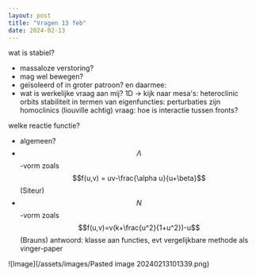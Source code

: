 ```yaml
---
layout: post
title: "Vragen 13 feb"
date: 2024-02-13
---
```

<style>
.math-container {
    max-width: 100%; /* Set a maximum width to prevent it from expanding the page */
    overflow-x: auto; /* Enable horizontal scrolling */
    white-space: nowrap; /* Prevent the text from wrapping */
}
</style>
wat is stabiel?
- massaloze verstoring?
- mag wel bewegen?
- geïsoleerd of in groter patroon?
en daarmee:
- wat is werkelijke vraag aan mij?
1D -> kijk naar mesa's: heteroclinic orbits
stabiliteit in termen van eigenfuncties: perturbaties zijn homoclinics (liouville achtig)
vraag: hoe is interactie tussen fronts? 

welke reactie functie? 
- algemeen?
- $$\Lambda$$-vorm zoals $$f(u,v) = uv-\frac{\alpha u}{u+\beta}$$ (Siteur)
- $$N$$-vorm zoals $$f(u,v)=v(k+\frac{u^2}{1+u^2})-u$$ (Brauns)
antwoord: klasse aan functies, evt vergelijkbare methode als vinger-paper



![Image](/assets/images/Pasted image 20240213101339.png)
